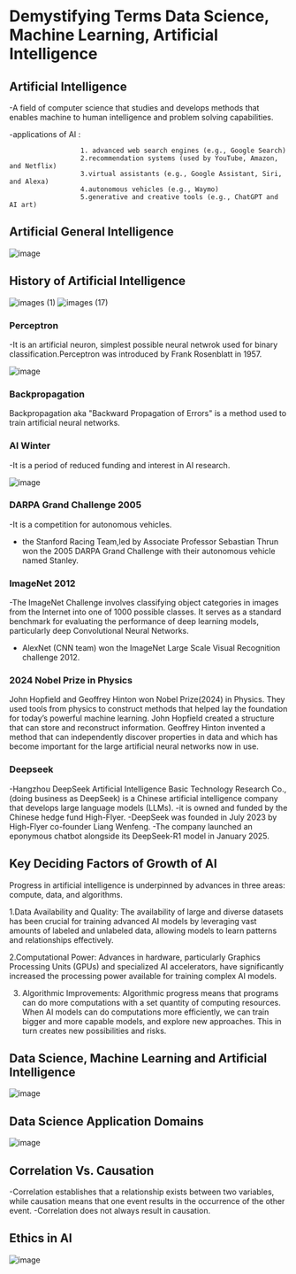 # Demystifying Terms Data Science, Machine Learning, Artificial Intelligence
## Artificial Intelligence
-A field of computer science that studies and develops methods that enables machine to human intelligence and problem solving capabilities.

-applications of AI : 

                      1. advanced web search engines (e.g., Google Search)
                      2.recommendation systems (used by YouTube, Amazon, and Netflix)
                      3.virtual assistants (e.g., Google Assistant, Siri, and Alexa)
                      4.autonomous vehicles (e.g., Waymo)
                      5.generative and creative tools (e.g., ChatGPT and AI art) 
## Artificial General Intelligence
![image](https://github.com/user-attachments/assets/d18d6eac-7cd2-40b2-a867-9ef701e3895e)
## History of Artificial Intelligence
![images (1)](https://github.com/user-attachments/assets/51b2b497-f0c8-44ff-b514-017c4d00f757)
![images (17)](https://github.com/user-attachments/assets/359bc8f8-5d97-4733-acd4-96aa7ec805de)


### Perceptron
-It is an artificial neuron, simplest possible neural netwrok used for binary classification.Perceptron was introduced by Frank Rosenblatt in 1957.

![image](https://github.com/user-attachments/assets/73a67ba5-ee1d-4c68-b1e8-92b245b1ec45)


### Backpropagation

Backpropagation aka "Backward Propagation of Errors" is a method used to train artificial neural networks.

### AI Winter
-It is a period of reduced funding and interest in AI research.

![image](https://github.com/user-attachments/assets/01e0a595-c768-48d0-9c39-54ab7ddd4192)

### DARPA Grand Challenge 2005
-It is a competition for autonomous vehicles.
- the Stanford Racing Team,led by Associate Professor Sebastian Thrun won the 2005 DARPA Grand Challenge with their autonomous vehicle named Stanley.
  
### ImageNet 2012
-The ImageNet Challenge involves classifying object categories in images from the Internet into one of 1000 possible classes. It serves as a standard benchmark for evaluating the performance of deep learning models, particularly deep Convolutional Neural Networks.
- AlexNet (CNN team) won the ImageNet Large Scale Visual Recognition challenge 2012.
  
### 2024 Nobel Prize in Physics

John Hopfield and Geoffrey Hinton won Nobel Prize(2024) in Physics. They used tools from physics to construct methods that helped lay the foundation for today’s powerful machine learning. John Hopfield created a structure that can store and reconstruct information. Geoffrey Hinton invented a method that can independently discover properties in data and which has become important for the large artificial neural networks now in use.  

### Deepseek

-Hangzhou DeepSeek Artificial Intelligence Basic Technology Research Co., (doing business as DeepSeek) is a Chinese artificial intelligence company that develops large language models (LLMs). 
-it is owned and funded by the Chinese hedge fund High-Flyer. 
-DeepSeek was founded in July 2023 by High-Flyer co-founder Liang Wenfeng.
-The company launched an eponymous chatbot alongside its DeepSeek-R1 model in January 2025.

## Key Deciding Factors of Growth of AI

Progress in artificial intelligence is underpinned by advances in three areas: compute, data, and algorithms.

1.Data Availability and Quality: The availability of large and diverse datasets has been crucial for training advanced AI models by leveraging vast amounts of labeled and unlabeled data, allowing models to learn patterns and relationships effectively.

2.Computational Power: Advances in hardware, particularly Graphics Processing Units (GPUs) and specialized AI accelerators, have significantly increased the processing power available for training complex AI models.

3. Algorithmic Improvements: Algorithmic progress means that programs can do more computations with a set quantity of computing resources. When AI models can do computations more efficiently, we can train bigger and more capable models, and explore new approaches. This in turn creates new possibilities and risks.

## Data Science, Machine Learning and Artificial Intelligence
![image](https://github.com/user-attachments/assets/a095fff3-3773-4ecd-90ed-74c53749cd71)

## Data Science Application Domains
![image](https://github.com/user-attachments/assets/9c0e1a21-ff39-4c38-a9b7-ec236970c5ce)

## Correlation Vs. Causation

-Correlation establishes that a relationship exists between two variables, while causation means that one event results in the occurrence of the other event.
-Correlation does not always result in causation.

## Ethics in AI
![image](https://github.com/user-attachments/assets/291c2753-9b81-49cb-aa7d-365c2e20ca9d)



